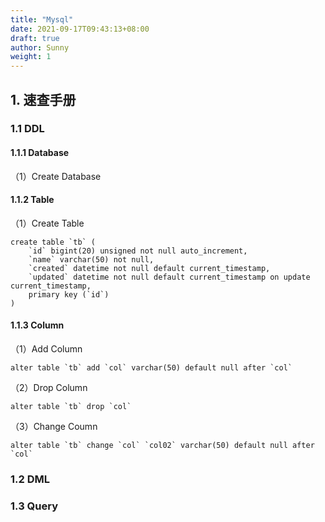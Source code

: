 ```yaml
---
title: "Mysql"
date: 2021-09-17T09:43:13+08:00
draft: true
author: Sunny
weight: 1
---
```


## 1. 速查手册

### 1.1 DDL

#### 1.1.1 Database

（1）Create Database

#### 1.1.2 Table

（1）Create Table

```mysql
create table `tb` (
    `id` bigint(20) unsigned not null auto_increment,
    `name` varchar(50) not null,
    `created` datetime not null default current_timestamp,
    `updated` datetime not null default current_timestamp on update current_timestamp,
    primary key (`id`)
)
```

#### 1.1.3 Column

（1）Add Column

```mysql
alter table `tb` add `col` varchar(50) default null after `col`
```

（2）Drop Column

```mysql
alter table `tb` drop `col`
```

（3）Change Coumn

```mysql
alter table `tb` change `col` `col02` varchar(50) default null after `col`
```

### 1.2 DML

### 1.3 Query

